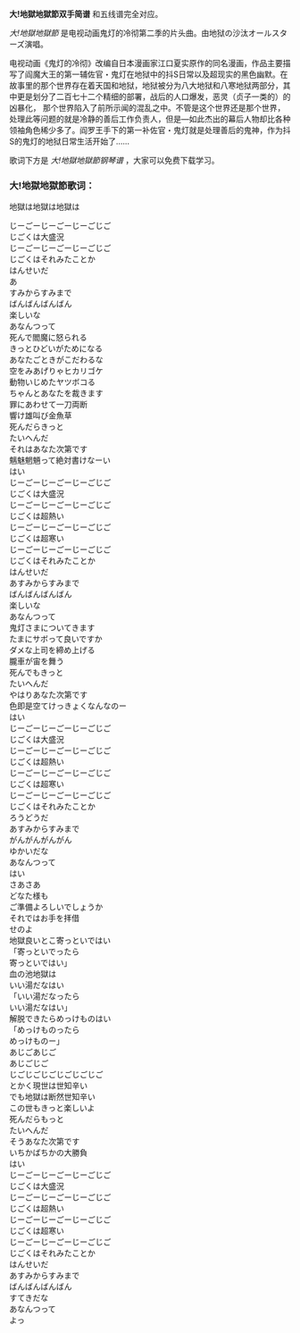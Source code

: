 

**大!地獄地獄節双手简谱** 和五线谱完全对应。

_大!地獄地獄節_ 是电视动画鬼灯的冷彻第二季的片头曲。由地狱の沙汰オールスターズ演唱。

电视动画《鬼灯的冷彻》改编自日本漫画家江口夏实原作的同名漫画，作品主要描写了阎魔大王的第一辅佐官・鬼灯在地狱中的抖S日常以及超现实的黑色幽默。在故事里的那个世界存在着天国和地狱，地狱被分为八大地狱和八寒地狱两部分，其中更是划分了二百七十二个精细的部署，战后的人口爆发，恶灵（贞子一类的）的凶暴化，
那个世界陷入了前所示闻的混乱之中。不管是这个世界还是那个世界，处理此等问题的就是冷静的善后工作负责人，但是—如此杰出的幕后人物却比各种领袖角色稀少多了。阎罗王手下的第一补佐官・鬼灯就是处理善后的鬼神，作为抖S的鬼灯的地狱日常生活开始了……

歌词下方是 _大!地獄地獄節钢琴谱_ ，大家可以免费下载学习。

### 大!地獄地獄節歌词：

地獄は地獄は地獄は

じーごーじーごーじーごじご  
じごくは大盛況  
じーごーじーごーじーごじご  
じごくはそれみたことか  
はんせいだ  
あ  
すみからすみまで  
ばんばんばんばん  
楽しいな  
あなんつって  
死んで閻魔に怒られる  
きっとひどいがためになる  
あなたごときがこだわるな  
空をみあげりゃヒカリゴケ  
動物いじめたヤツボコる  
ちゃんとあなたを裁きます  
罪にあわせて一刀両断  
響け雄叫び金魚草  
死んだらきっと  
たいへんだ  
それはあなた次第です  
魑魅魍魎って絶対書けなーい  
はい  
じーごーじーごーじーごじご  
じごくは大盛況  
じーごーじーごーじーごじご  
じごくは超熱い  
じーごーじーごーじーごじご  
じごくは超寒い  
じーごーじーごーじーごじご  
じごくはそれみたことか  
はんせいだ  
あすみからすみまで  
ばんばんばんばん  
楽しいな  
あなんつって  
鬼灯さまについてきます  
たまにサボって良いですか  
ダメな上司を締め上げる  
朧車が宙を舞う  
死んでもきっと  
たいへんだ  
やはりあなた次第です  
色即是空てけっきょくなんなのー  
はい  
じーごーじーごーじーごじご  
じごくは大盛況  
じーごーじーごーじーごじご  
じごくは超熱い  
じーごーじーごーじーごじご  
じごくは超寒い  
じーごーじーごーじーごじご  
じごくはそれみたことか  
ろうどうだ  
あすみからすみまで  
がんがんがんがん  
ゆかいだな  
あなんつって  
はい  
さあさあ  
どなた様も  
ご準備よろしいでしょうか  
それではお手を拝借  
せのよ  
地獄良いとこ寄っといではい  
「寄っといでったら  
寄っといではい」  
血の池地獄は  
いい湯だなはい  
「いい湯だなったら  
いい湯だなはい」  
解脱できたらめっけものはい  
「めっけものったら  
めっけものー」  
あじごあじご  
あじごじご  
じごじごじごじごじごじご  
とかく現世は世知辛い  
でも地獄は断然世知辛い  
この世もきっと楽しいよ  
死んだらもっと  
たいへんだ  
そうあなた次第です  
いちかばちかの大勝負  
はい  
じーごーじーごーじーごじご  
じごくは大盛況  
じーごーじーごーじーごじご  
じごくは超熱い  
じーごーじーごーじーごじご  
じごくは超寒い  
じーごーじーごーじーごじご  
じごくはそれみたことか  
はんせいだ  
あすみからすみまで  
ばんばんばんばん  
すてきだな  
あなんつって  
よっ

